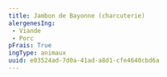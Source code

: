 ```yaml
---
title: Jambon de Bayonne (charcuterie)
alergenesIng:
 - Viande
 - Porc
pFrais: True
ingType: animaux
uuid: e03524ad-7d0a-41ad-a8d1-cfe4640cbd6a
---
```


